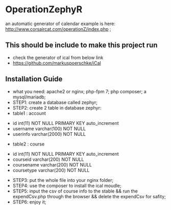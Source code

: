 # OperationZephyR
an automatic generator of calendar
example is here: http://www.corsaircat.com/operationZ/index.php ;

## This should be include to make this project run
* check the generator of ical from below link
* https://github.com/markuspoerschke/iCal

## Installation Guide
* what you need: apache2 or nginx; php-fpm 7; php composer; a mysql/mariadb;
* STEP1: create a database called zephyr;
* STEP2: create 2 table in database zephyr:
* table1 : account
+ id int(11) NOT NULL PRIMARY KEY auto_increment
+ username varchar(100) NOT NULL
+ userinfo varchar(2000) NOT NULL
* table2 : course
+ id int(11) NOT NULL PRIMARY KEY auto_increment
+ courseid varchar(200) NOT NULL
+ coursename varchar(200) NOT NULL
+ coursetype varchar(200) NOT NULL
* STEP3: put the whole file into your nginx folder;
* STEP4: use the composer to install the ical moudle;
* STEP5: input the csv of course info to the stable && run the expendCsv.php through the browser && delete the expendCsv for safity;
* STEP6: enjoy it;
